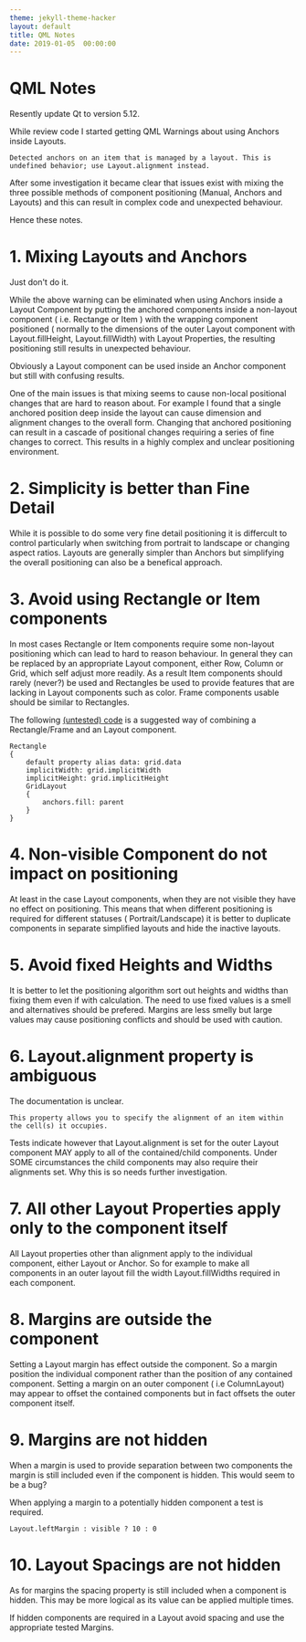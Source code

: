 ```yaml
---
theme: jekyll-theme-hacker
layout: default
title: QML Notes
date: 2019-01-05  00:00:00
---
```


# QML Notes

Resently update Qt to version 5.12.

While review code I started getting QML Warnings about using Anchors inside Layouts.

```
Detected anchors on an item that is managed by a layout. This is undefined behavior; use Layout.alignment instead.
```

After some investigation it became clear that issues exist with mixing the three possible methods of component positioning (Manual, Anchors and Layouts) and this can result in complex code and unexpected behaviour.

Hence these notes.

# 1. Mixing Layouts and Anchors

Just don't do it.

While the above warning can be eliminated when using Anchors inside a Layout Component by putting the  anchored components inside a non-layout component ( i.e. Rectange or Item ) with the wrapping component  positioned ( normally to the dimensions of the outer Layout component with Layout.fillHeight, Layout.fillWidth) with Layout Properties, the resulting positioning still results in unexpected behaviour.

Obviously a Layout component  can be used inside an Anchor component but still with confusing results.

One of the main issues is that mixing seems to cause non-local positional changes that are hard to reason about. For example I found that a single anchored position deep inside the layout can cause dimension and alignment changes to the overall form. Changing that anchored positioning can result in a cascade of positional changes requiring a series of fine changes to correct. This results in a highly complex and unclear positioning environment.

# 2. Simplicity is better than Fine Detail

While it is possible to do some very fine detail positioning it is differcult to control particularly when switching from portrait to landscape or changing aspect ratios. Layouts are generally simpler than Anchors but simplifying the overall positioning can also be a benefical approach.

# 3. Avoid using Rectangle or Item components

In most cases Rectangle or Item components require some non-layout positioning which can lead to hard to reason behaviour. In general they can be replaced by an appropriate Layout component, either Row, Column or Grid, which self adjust more readily. As a result Item components should rarely (never?) be used and Rectangles be used to provide features that are lacking in Layout components such as color. Frame components usable should be similar to Rectangles.

The following [(untested) code](https://forum.qt.io/topic/69283/set-background-color-on-layout-such-as-gridlayout/6) is a suggested way of combining a Rectangle/Frame and an Layout component.

```
Rectangle
{
	default property alias data: grid.data
	implicitWidth: grid.implicitWidth
	implicitHeight: grid.implicitHeight
	GridLayout
	{
		anchors.fill: parent
	}
}
```

# 4. Non-visible Component do not impact on positioning

At least in the case Layout components, when they are not visible they have no effect on positioning. This means that when different positioning is required for different statuses ( Portrait/Landscape) it is better to duplicate components in separate simplified layouts and hide the inactive layouts.

# 5. Avoid fixed Heights and Widths

It is better to let the positioning algorithm sort out heights and widths than fixing them even if with calculation. The need to use fixed values is a smell and alternatives should be prefered. Margins are less smelly but large values may cause positioning conflicts and should be used with caution.

# 6. Layout.alignment property is ambiguous

The documentation is unclear.
```
This property allows you to specify the alignment of an item within the cell(s) it occupies.
```

Tests indicate however that Layout.alignment is set for the outer Layout component  MAY apply to all of the contained/child components. Under SOME circumstances the child components may also require their alignments set. Why this is so needs further investigation.

# 7. All other Layout Properties apply only to the component itself

All Layout properties other than alignment apply to the individual component, either Layout or Anchor. So for example to make all components in an outer layout fill the width Layout.fillWidths required in each component.

# 8. Margins are outside the component

Setting a Layout margin has effect outside the component. So a margin position the individual component rather than the position of any contained component. Setting a margin on an outer component ( i.e ColumnLayout) may appear to offset the contained components but in fact offsets the outer component itself.
  
# 9. Margins are not hidden

When a margin is used to provide separation between two components the margin is still included even if the component is hidden. This would seem to be a bug?

When applying a margin to a potentially hidden component a test is required.

```
Layout.leftMargin : visible ? 10 : 0
```

# 10. Layout Spacings are not hidden

As for margins the spacing property is still included when a component is hidden. This may be more logical as its value can be applied multiple times.

If hidden components are required in a Layout avoid spacing and use the appropriate tested Margins.
